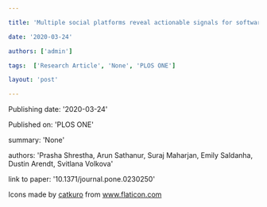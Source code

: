 ---
title: 'Multiple social platforms reveal actionable signals for software vulnerability awareness: A study of GitHub, Twitter and Reddit'
date: '2020-03-24'
authors: ['admin']
tags:  ['Research Article', 'None', 'PLOS ONE']
layout: 'post'
---
Publishing date: '2020-03-24'

Published on: 'PLOS ONE'

summary: 'None'

authors: 'Prasha Shrestha, Arun Sathanur, Suraj Maharjan, Emily Saldanha, Dustin Arendt, Svitlana Volkova'

link to paper: '10.1371/journal.pone.0230250'

Icons made by <a href="https://www.flaticon.com/free-icon/bookshelves_3576884" title="catkuro">catkuro</a> from <a href="https://www.flaticon.com/" title="Flaticon"> www.flaticon.com</a>